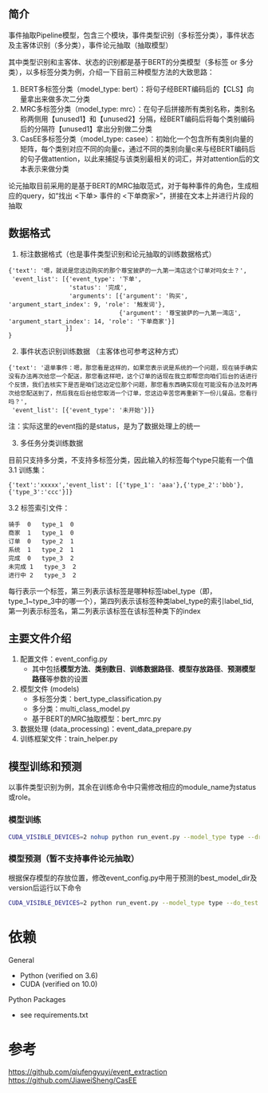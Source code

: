 ## 简介
事件抽取Pipeline模型，包含三个模块，事件类型识别（多标签分类），事件状态及主客体识别（多分类），事件论元抽取（抽取模型）

其中类型识别和主客体、状态的识别都是基于BERT的分类模型（多标签 or 多分类），以多标签分类为例，介绍一下目前三种模型方法的大致思路：
1. BERT多标签分类（model_type: bert）：将句子经BERT编码后的【CLS】向量拿出来做多次二分类
2. MRC多标签分类（model_type: mrc）：在句子后拼接所有类别名称，类别名称两侧用【unused1】和【unused2】分隔，经BERT编码后将每个类别编码后的分隔符【unused1】拿出分别做二分类
3. CasEE多标签分类（model_type: casee）：初始化一个包含所有类别向量的矩阵，每个类别对应不同的向量c，通过不同的类别向量c来与经BERT编码后的句子做attention，以此来捕捉与该类别最相关的词汇，并对attention后的文本表示来做分类

论元抽取目前采用的是基于BERT的MRC抽取范式，对于每种事件的角色，生成相应的query，如“找出 <下单> 事件的 <下单商家>”，拼接在文本上并进行片段的抽取


## 数据格式

1. 标注数据格式（也是事件类型识别和论元抽取的训练数据格式）
```
{'text': '嗯，就说是您这边购买的那个尊宝披萨的一九第一湾店这个订单对吗女士？',
 'event_list': [{'event_type': '下单',
                 'status': '完成',
                 'arguments': [{'argument': '购买', 'argument_start_index': 9, 'role': '触发词'},
                               {'argument': '尊宝披萨的一九第一湾店', 'argument_start_index': 14, 'role': '下单商家'}]
                }]
}
```

2. 事件状态识别训练数据 （主客体也可参考这种方式）
```
{'text': '退单事件：嗯，那您看是这样的，如果您表示说是系统的一个问题，现在骑手确实没有办法再次给您一个配送，那您看这样吧，这个订单的话现在我立即帮您向咱们后台的话进行个反馈，我们去核实下是否是咱们这边定位那个问题，那您看东西确实现在可能没有办法及时再次给您配送到了，然后我在后台给您取消一个订单，您这边辛苦您再重新下一份儿餐品，您看行吗？',
 'event_list': [{'event_type': '未开始'}]}
```
注：实际这里的event指的是status，是为了数据处理上的统一

3. 多任务分类训练数据

目前只支持多分类，不支持多标签分类，因此输入的标签每个type只能有一个值
3.1 训练集：
```
{'text':'xxxxx','event_list': [{'type_1': 'aaa'},{'type_2':'bbb'},{'type_3':'ccc'}]}

```
3.2 标签索引文件：
```
骑手	0	type_1	0
商家	1	type_1	0
订单	0	type_2	1
系统	1	type_2	1
完成	0	type_3	2
未完成	1	type_3	2
进行中	2	type_3	2
```
每行表示一个标签，第三列表示该标签是哪种标签label_type（即，type_1~type_3中的哪一个），第四列表示该标签种类label_type的索引label_tid, 第一列表示标签名，第二列表示该标签在该标签种类下的index



## 主要文件介绍

1. 配置文件：event_config.py
   - 其中包括**模型方法**、**类别数目**、**训练数据路径**、**模型存放路径**、**预测模型路径**等参数的设置
2. 模型文件 (models)
    - 多标签分类：bert_type_classification.py
    - 多分类：multi_class_model.py
    - 基于BERT的MRC抽取模型：bert_mrc.py
3. 数据处理 (data_processing)：event_data_prepare.py
4. 训练框架文件：train_helper.py

## 模型训练和预测

以事件类型识别为例，其余在训练命令中只需修改相应的module_name为status或role。

### 模型训练
```bash
CUDA_VISIBLE_DEVICES=2 nohup python run_event.py --model_type type --dropout_prob 0.1 --epochs 10 --lr 2e-5 --train_batch_size 16 --valid_batch_size 4 --do_train >type_cls.log 2>&1 &
```

### 模型预测（暂不支持事件论元抽取）

根据保存模型的存放位置，修改event_config.py中用于预测的best_model_dir及version后运行以下命令
```bash
CUDA_VISIBLE_DEVICES=2 python run_event.py --model_type type --do_test
```

# 依赖

General

- Python (verified on 3.6)
- CUDA (verified on 10.0)

Python Packages

- see requirements.txt



# 参考

https://github.com/qiufengyuyi/event_extraction
https://github.com/JiaweiSheng/CasEE
